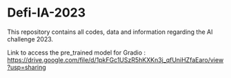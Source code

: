 # Defi-IA-2023
This repository contains all codes, data and information regarding the AI challenge 2023.



Link to access the pre_trained model for Gradio : https://drive.google.com/file/d/1pkFGc1USzR5hKXKn3j_qfUniHZfaEaro/view?usp=sharing

